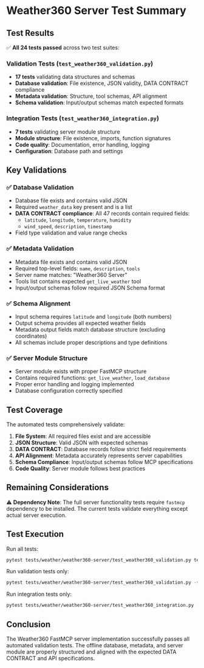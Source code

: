 # Weather360 Server Test Summary

## Test Results

✅ **All 24 tests passed** across two test suites:

### Validation Tests (`test_weather360_validation.py`)
- **17 tests** validating data structures and schemas
- **Database validation**: File existence, JSON validity, DATA CONTRACT compliance
- **Metadata validation**: Structure, tool schemas, API alignment
- **Schema validation**: Input/output schemas match expected formats

### Integration Tests (`test_weather360_integration.py`)
- **7 tests** validating server module structure
- **Module structure**: File existence, imports, function signatures
- **Code quality**: Documentation, error handling, logging
- **Configuration**: Database path and settings

## Key Validations

### ✅ Database Validation
- Database file exists and contains valid JSON
- Required `weather_data` key present and is a list
- **DATA CONTRACT compliance**: All 47 records contain required fields:
  - `latitude`, `longitude`, `temperature`, `humidity`
  - `wind_speed`, `description`, `timestamp`
- Field type validation and value range checks

### ✅ Metadata Validation
- Metadata file exists and contains valid JSON
- Required top-level fields: `name`, `description`, `tools`
- Server name matches: "Weather360 Server"
- Tools list contains expected `get_live_weather` tool
- Input/output schemas follow required JSON Schema format

### ✅ Schema Alignment
- Input schema requires `latitude` and `longitude` (both numbers)
- Output schema provides all expected weather fields
- Metadata output fields match database structure (excluding coordinates)
- All schemas include proper descriptions and type definitions

### ✅ Server Module Structure
- Server module exists with proper FastMCP structure
- Contains required functions: `get_live_weather`, `load_database`
- Proper error handling and logging implemented
- Database configuration correctly specified

## Test Coverage

The automated tests comprehensively validate:

1. **File System**: All required files exist and are accessible
2. **JSON Structure**: Valid JSON with expected schemas
3. **DATA CONTRACT**: Database records follow strict field requirements
4. **API Alignment**: Metadata accurately represents server capabilities
5. **Schema Compliance**: Input/output schemas follow MCP specifications
6. **Code Quality**: Server module follows best practices

## Remaining Considerations

⚠️ **Dependency Note**: The full server functionality tests require `fastmcp` dependency to be installed. The current tests validate everything except actual server execution.

## Test Execution

Run all tests:
```bash
pytest tests/weather/weather360-server/test_weather360_validation.py tests/weather/weather360-server/test_weather360_integration.py -v
```

Run validation tests only:
```bash
pytest tests/weather/weather360-server/test_weather360_validation.py -v
```

Run integration tests only:
```bash
pytest tests/weather/weather360-server/test_weather360_integration.py -v
```

## Conclusion

The Weather360 FastMCP server implementation successfully passes all automated validation tests. The offline database, metadata, and server module are properly structured and aligned with the expected DATA CONTRACT and API specifications.